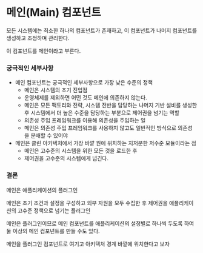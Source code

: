 # 메인(Main) 컴포넌트

모든 시스템에는 최소한 하나의 컴포넌트가 존재하고, 이 컴포넌트가 나머지 컴포넌트를 생성하고 조정하며 관리한다.

이 컴포넌트를 메인이라고 부른다.

### 궁극적인 세부사항

- 메인 컴포넌트는 궁극적인 세부사항으로 가장 낮은 수준의 정책
  - 메인은 시스템의 초기 진입점
  - 운영체제를 제외하면 어떤 것도 메인에 의존하지 않는다.
  - 메인은 모든 팩토리와 전략, 시스템 전반을 담당하는 나머지 기반 설비를 생성한 후 시스템에서 더 높은 수준을 담당하는 부분으로 제어권을 넘기는 역할
  - 의존성 주입 프레임워크를 이용해 의존성을 주입하는 일
  - 메인은 의존성 주입 프레임워크를 사용하지 않고도 일반적인 방식으로 의존성을 분배할 수 있어야
- 메인은 클린 아키텍처에서 가장 바깥 원에 위치하는 지저분한 저수준 모듈이라는 점
  - 메인은 고수준의 시스템을 위한 모든 것을 로드한 후
  - 제어권을 고수준의 시스템에게 넘긴다.

### 결론

메인은 애플리케이션의 플러그인

메인은 초기 조건과 설정을 구성하고 외부 자원을 모두 수집한 후 제어권을 애플리케이션의 고수준 정책으로 넘기는 플러그인

메인은 플러그인이므로 메인 컴포넌트를 애플리케이션의 설정별로 하나씩 두도록 하여 둘 이상의 메인 컴포넌트를 만들 수도 있다.

메인을 플러그인 컴포넌트로 여기고 아키텍처 경계 바깥에 위치한다고 보자
